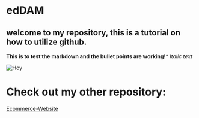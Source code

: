 # edDAM
## welcome to my repository, this is a tutorial on how to utilize github.
**This is to test the markdown and the bullet points are working!***
_Italic text_

![Hoy](edDAM/hooy--white.png)

# Check out my other repository:
[Ecommerce-Website](https://github.com/Ola-Yeenca/E-commerce-old.git)
